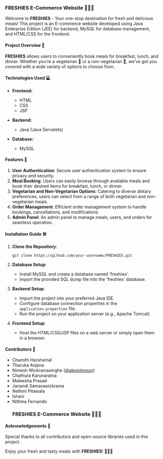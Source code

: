 ### FRESHIES E-Commerce Website 🥗🍔🍳

Welcome to **FRESHIES** - Your one-stop destination for fresh and delicious meals! This project is an E-commerce website developed using Java Enterprise Edition (JEE) for backend, MySQL for database management, and HTML/CSS for the frontend.

#### Project Overview 📝
**FRESHIES** allows users to conveniently book meals for breakfast, lunch, and dinner. Whether you're a vegetarian 🥦 or a non-vegetarian 🍗, we've got you covered with a wide variety of options to choose from.

#### Technologies Used 💻
- **Frontend:**
  - HTML
  - CSS
  - JSP

- **Backend:**
  - Java (Java Servelets)

- **Database:**
  - MySQL

#### Features 🌟
1. **User Authentication**: Secure user authentication system to ensure privacy and security.
2. **Meal Booking**: Users can easily browse through available meals and book their desired items for breakfast, lunch, or dinner.
3. **Vegetarian and Non-Vegetarian Options**: Catering to diverse dietary preferences, users can select from a range of both vegetarian and non-vegetarian meals.
4. **Order Management**: Efficient order management system to handle bookings, cancellations, and modifications.
5. **Admin Panel**: An admin panel to manage meals, users, and orders for seamless operation.

#### Installation Guide 🛠️
1. **Clone the Repository**: 
   ```
   git clone https://github.com/your-username/FRESHIES.git
   ```
2. **Database Setup**:
   - Install MySQL and create a database named 'freshies'.
   - Import the provided SQL dump file into the 'freshies' database.
   
3. **Backend Setup**:
   - Import the project into your preferred Java IDE.
   - Configure database connection properties in the `application.properties` file.
   - Run the project on your application server (e.g., Apache Tomcat).

4. **Frontend Setup**:
   - Host the HTML/CSS/JSP files on a web server or simply open them in a browser.

#### Contributors 🙌
- Chamith Harshamal 
- Tharuka Anjana 
- Nimesh Wickramasinghe ([@alexjohnson](https://github.com/alexjohnson))
- Chathura Karunaratna
- Maleesha Prasad
- Janandi Samarawickrama
- Nethmi Pitawala
- Ishani 
- Nithma Fernando
  ### FRESHIES E-Commerce Website 🥗🍔🍳

#### Acknowledgements 🙏
Special thanks to all contributors and open-source libraries used in this project.

Enjoy your fresh and tasty meals with **FRESHIES**! 🌱🍲🍖
